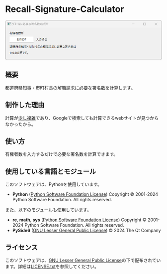 # Recall-Signature-Calculator
![サムネイル画像](https://github.com/r-1317/Recall-Signature-Calculator/blob/main/ScreenShot.png?raw=true)
## 概要
都道府県知事・市町村長の解職請求に必要な署名数を計算します。

## 制作した理由
計算が[少し複雑](https://www.soumu.go.jp/main_content/000451016.pdf)であり、Googleで検索しても計算できるwebサイトが見つからなかったから。

## 使い方
有権者数を入力するだけで必要な署名数を計算できます。

## 使用している言語とモジュール
このソフトウェアは、Pythonを使用しています。
- **Python** ([Python Software Foundation License](https://docs.python.org/ja/3/license.html#psf-license)) Copyright © 2001-2024 Python Software Foundation. All rights reserved.

また、以下のモジュールも使用しています。
- **re**, **math**, **sys** ([Python Software Foundation License](https://docs.python.org/ja/3/license.html#psf-license)) Copyright © 2001-2024 Python Software Foundation. All rights reserved.
- **PySide6** ([GNU Lesser General Public License](https://www.gnu.org/licenses/lgpl-3.0.html.en)) © 2024 The Qt Company

## ライセンス
このソフトウェアは、[GNU Lesser General Public License](https://www.gnu.org/licenses/lgpl-3.0.html.en)の下で配布されています。詳細は[LICENSE.txt](https://github.com/r-1317/ThreadConnector/blob/main/LICENSE.txt)を参照してください。
<!--stackedit_data:
eyJoaXN0b3J5IjpbMTU1NDI5MDU0OCw1MjYzODkzMzksLTExMT
AyMTIwODYsNzMwOTk4MTE2XX0=
-->